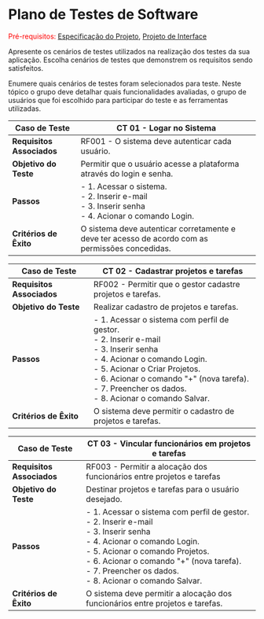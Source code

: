 # Plano de Testes de Software

<span style="color:red">Pré-requisitos: <a href="2-Especificação do Projeto.md"> Especificação do Projeto</a></span>, <a href="3-Projeto de Interface.md"> Projeto de Interface</a>

Apresente os cenários de testes utilizados na realização dos testes da sua aplicação. Escolha cenários de testes que demonstrem os requisitos sendo satisfeitos.

Enumere quais cenários de testes foram selecionados para teste. Neste tópico o grupo deve detalhar quais funcionalidades avaliadas, o grupo de usuários que foi escolhido para participar do teste e as ferramentas utilizadas.
 
| **Caso de Teste** | CT 01 - Logar no Sistema |
|------------------ | ------------------------ |
| **Requisitos Associados** | RF001 - O sistema deve autenticar cada usuário. |
| **Objetivo do Teste** | Permitir que o usuário acesse a plataforma através do login e senha. |
| **Passos** | - 1. Acessar o sistema. <br> - 2. Inserir e-mail <br> - 3. Inserir senha <br> - 4. Acionar o comando Login. |
| **Critérios de Êxito** | O sistema deve autenticar corretamente e deve ter acesso de acordo com as permissões concedidas. |

| **Caso de Teste** | CT 02 - Cadastrar projetos e tarefas |
|------------------ | ------------------------ |
| **Requisitos Associados** | RF002 - Permitir que o gestor cadastre projetos e tarefas. |
| **Objetivo do Teste** | Realizar cadastro de projetos e tarefas. |
| **Passos** | - 1.	Acessar o sistema com perfil de gestor. <br> - 2. Inserir e-mail <br> - 3. Inserir senha <br> - 4. Acionar o comando Login. <br> - 5. Acionar o Criar Projetos. <br> - 6. Acionar o comando "+" (nova tarefa). <br> - 7. Preencher os dados. <br> - 8. Acionar o comando Salvar. |
| **Critérios de Êxito** | O sistema deve permitir o cadastro de projetos e tarefas. |

| **Caso de Teste** | CT 03 - Vincular funcionários em projetos e tarefas |
|------------------ | ------------------------ |
| **Requisitos Associados** | RF003 - Permitir a alocação dos funcionários entre projetos e tarefas |
| **Objetivo do Teste** | Destinar projetos e tarefas para o usuário desejado. |
| **Passos** | - 1.	Acessar o sistema com perfil de gestor. <br> - 2. Inserir e-mail <br> - 3. Inserir senha <br> - 4. Acionar o comando Login. <br> - 5. Acionar o comando Projetos. <br> - 6. Acionar o comando "+" (nova tarefa). <br> - 7. Preencher os dados. <br> - 8. Acionar o comando Salvar. |
| **Critérios de Êxito** | O sistema deve permitir a alocação dos funcionários entre projetos e tarefas. |

